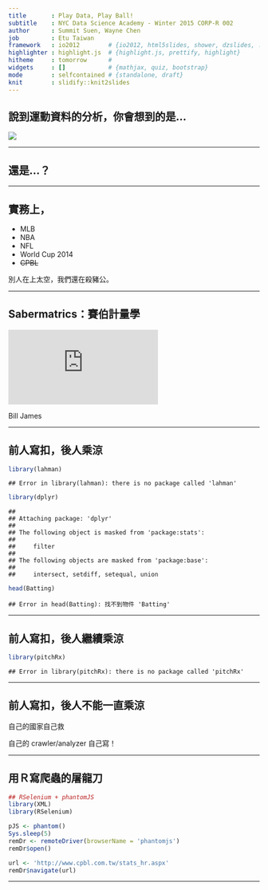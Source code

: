 ```yaml
---
title       : Play Data, Play Ball!
subtitle    : NYC Data Science Academy - Winter 2015 CORP-R 002
author      : Summit Suen, Wayne Chen
job         : Etu Taiwan
framework   : io2012        # {io2012, html5slides, shower, dzslides, ...}
highlighter : highlight.js  # {highlight.js, prettify, highlight}
hitheme     : tomorrow      # 
widgets     : []            # {mathjax, quiz, bootstrap}
mode        : selfcontained # {standalone, draft}
knit        : slidify::knit2slides
--- 
```


## 說到運動資料的分析，你會想到的是...
![](https://www.ocf.berkeley.edu/~superb/pics/moneyball.jpg)

---

## 還是...？

---

## 實務上，

- MLB
- NBA
- NFL
- World Cup 2014
- <del>CPBL</del>

別人在上太空，我們還在殺豬公。

---

## Sabermatrics：賽伯計量學
![](https://bostonu.qualtrics.com/CP/Graphic.php?IM=IM_2h31EGcJG5TEfPf)

Bill James

--- 

## 前人寫扣，後人乘涼


```r
library(lahman)
```

```
## Error in library(lahman): there is no package called 'lahman'
```

```r
library(dplyr)
```

```
## 
## Attaching package: 'dplyr'
## 
## The following object is masked from 'package:stats':
## 
##     filter
## 
## The following objects are masked from 'package:base':
## 
##     intersect, setdiff, setequal, union
```

```r
head(Batting)
```

```
## Error in head(Batting): 找不到物件 'Batting'
```

---

## 前人寫扣，後人繼續乘涼


```r
library(pitchRx)
```

```
## Error in library(pitchRx): there is no package called 'pitchRx'
```

---

## 前人寫扣，後人不能一直乘涼

自己的國家自己救

自己的 crawler/analyzer 自己寫！


---

## 用Ｒ寫爬蟲的屠龍刀


```r
## RSelenium + phantomJS
library(XML)
library(RSelenium)

pJS <- phantom()
Sys.sleep(5)
remDr <- remoteDriver(browserName = 'phantomjs')
remDr$open()

url <- 'http://www.cpbl.com.tw/stats_hr.aspx'
remDr$navigate(url)
```

---


